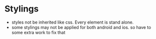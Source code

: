 # Stylings
- styles not be inherited like css. Every element is stand alone.
- some stylings may not be applied for both android and ios. so have to some extra work to fix that
  